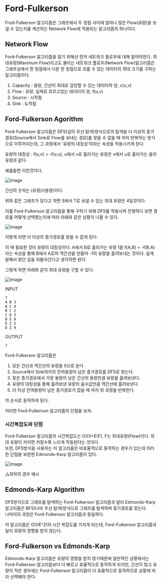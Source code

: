 # Ford-Fulkerson
  Frod-Fulkerson 알고리즘은 그래프에서 두 정점 사이에 얼마나 많은 Flow(유량)을 보낼 수 있는지를 계산하는 Network Flow에 적용되는 알고리즘의 하나이다.
  
## Network Flow
  Ford-Fulkerson 알고리즘을 알기 위해선 먼저 네트워크 플로우에 대해 알아야한다.
  최대유량(Maximum Flow)라고도 불리는 네트워크 플로우(Network Flow)알고리즘은 그래프상에서 한 정점에서 다른 한 정점으로 흐를 수 있는 데이터의 최대 크기를 구하는 알고리즘이다.
  
  1. Capacity : 용량, 간선이 최대로 감당할 수 있는 데이터의 양, c(u,v)
  2. Flow : 유량, 실제로 흐르고있는 데이터의 양, f(u,v)
  3. Source : 시작점
  4. Sink : 도착점
  
  
## Ford-Fulkerson Agorithm
  Ford-Fulkerson 알고리즘은 DFS(깊이 우선 탐색)방식으로의 탐색을 더 이상의 증가경로(Source에서 Sink로 Flow를 보내는 경로)를 찾을 수 없을 때 까지 반복하는 방식으로 이루어지는데, 그 과정에서 '유량의 대칭성'이라는 속성을 적용시키게 된다.
  
  유량의 대칭성 : f(u,v) = -f(v,u), u에서 v로 흘러가는 유량은 v에서 u로 흘러가는 음의 유량과 같다.
  
  예를들면 이런것이다.
  
  ![image](https://user-images.githubusercontent.com/101376843/164888803-daa6a118-fa97-4a13-889e-64346bbb4816.png)
  
  간선의 숫자는 (유량)/(용량)이다.
  
  위와 같은 그래프가 있다고 하면 S에서 T로 보낼 수 있는 최대 유량은 4일것이다.
  
  이를 Ford-Fulkerson 알고리즘을 통해 구하기 위해 DFS를 적용시켜 진행하다 보면 경로를 어떻게 선택했는지에 따라 아래와 같은 상황이 나올 수 있다.
  
  ![image](https://user-images.githubusercontent.com/101376843/164889031-4a775b50-73b1-4e07-92c4-5694a06400b5.png)
  
  이렇게 되면 더 이상의 증가경로를 찾을 수 없게 된다.
  
  이 때 필요한 것이 유량의 대칭성이다.
  A에서 B로 흘러가는 유량 1을 f(A,B) = -f(B,A)라는 속성을 통해 B에서 A로의 역간선을 만들어 -1의 유량을 흘려보내는 것이다.
  쉽게 말해서 왔던 길을 되돌아간다고 생각하면 된다.
  
  그렇게 하면 아래와 같이 최대 유량을 구할 수 있다.
  
  ![image](https://user-images.githubusercontent.com/101376843/164891216-e434f1e2-a0ee-428d-9a99-5c0e5f2624b0.png)
  
  
  
  INPUT
  ```
  7
A B 3
A C 4
B C 2
C D 3
B E 8
E Z 5
D Z 9
```

OUTPUT
```
7
```
  
  Ford-Fulkerson 알고리즘은
  
  1. 모든 간선과 역간선의 유량을 0으로 둔다
  2. Source에서 Sink까지의 잔여용량이 남은 증가경로를 DFS로 찾는다.
  3. 찾은 증가경로에서 가장 용량이 낮은 간선의 용량만큼 유량을 흘려보낸다.
  4. 유량의 대칭성을 통해 흘려보낸 유량의 음수값만큼 역간선에 흘려보낸다
  5. 더 이상 잔여용량이 남은 증가경로가 없을 때 까지 위 과정을 반복한다.
  
  의 순서로 동작하게 된다.
  
  이러한 Ford-Fulkerson 알고리즘의 단점을 보자.
  
  ### 시간복잡도와 단점
  Ford-Fulkerson 알고리즘의 시간복잡도는 O((V+E)F), F는 최대유량(Flow)이다. 최대 유량이 커지면 커질수록 느리게 작동된다는 것이다.<br>
  또한, DFS방식을 사용하는 이 알고리즘은 비효율적으로 동작하는 경우가 있는데 이러한 단점을 보완한 Edmonds-Karp 알고리즘이 있다.
  
  ![image](https://user-images.githubusercontent.com/101376843/164960517-94888f63-3f0c-422e-8339-2dc3663421a0.png)
  
  △최악의 경우 예시

## Edmonds-Karp Algorithm
  DFS방식으로 그래프를 탐색하는 Ford-Fulkerson 알고리즘과 달리 Edmonds-Karp 알고리즘은 BFS(너비 우선 탐색)방식으로 그래프를 탐색하며 증가경로를 찾는다.<br>
  나머지의 과정은 Ford-Fulkerson 알고리즘과 동일하다.
  
  이 알고리즘은 O(VE^2)의 시간 복잡도를 가지게 되는데, Ford-Fulkerson 알고리즘과 달리 유량의 영향을 받지 않는다.<br>
  
## Ford-Fulkerson vs Edmonds-Karp

  Edmonds-Karp 알고리즘은 유량의 영향을 받지 않기때문에 일반적인 상황에서는 Ford-Fulkerson 알고리즘보다 더 빠르고 효율적으로 동작하게 되지만, 간선이 많고 유량이 적은 경우에는 Ford-Fulkerson 알고리즘이 더 효율적으로 동작하므로 상황에 따라 선택해야 한다.
